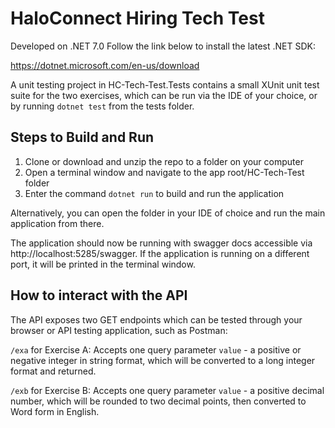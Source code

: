 # HaloConnect Hiring Tech Test
Developed on .NET 7.0
Follow the link below to install the latest .NET SDK:

https://dotnet.microsoft.com/en-us/download

A unit testing project in HC-Tech-Test.Tests contains a small XUnit unit test suite for the two exercises, which can be run via the IDE of your choice, or by running `dotnet test` from the tests folder.

## Steps to Build and Run
1. Clone or download and unzip the repo to a folder on your computer
2. Open a terminal window and navigate to the app root/HC-Tech-Test folder
3. Enter the command `dotnet run` to build and run the application

Alternatively, you can open the folder in your IDE of choice and run the main application from there.

The application should now be running with swagger docs accessible via http://localhost:5285/swagger. If the application is running on a different port, it will be printed in the terminal window.

## How to interact with the API
The API exposes two GET endpoints which can be tested through your browser or API testing application, such as Postman:

`/exa` for Exercise A: Accepts one query parameter `value` - a positive or negative integer in string format, which will be converted to a long integer format and returned.

`/exb` for Exercise B: Accepts one query parameter `value` - a positive decimal number, which will be rounded to two decimal points, then converted to Word form in English. 
